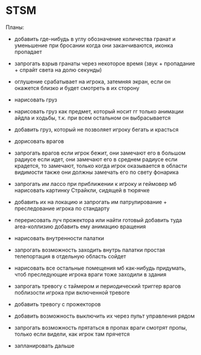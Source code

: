 # STSM

Планы:

- добавить где-нибудь в углу обозначение количества гранат и уменьшение при бросании
	когда они заканчиваются, иконка пропадает

- запрогать взрыв гранаты через некоторое время (звук + пропадание + спрайт света на долю секунды)
- оглушение срабатывает на игрока, затемняя экран, если он окажется близко и будет смотреть в их сторону

- нарисовать груз
- нарисовать груз как предмет, который носит гг
	только анимации айдла и ходьбы, т.к. при всем остальном он выбрасывается
- добавить груз, который не позволяет игроку бегать и красться

- дорисовать врагов
- запрогать врагов
	если игрок бежит, они замечают его в большом радиусе
	если идет, они замечают его в среднем радиусе
	если крадется, то замечают, только когда игрок оказывается в области видимости
	также они должны замечать его по свету фонарика

- запрогать им лассо при приближении к игроку и геймовер 
	мб нарисовать картинку Страйкли, сидящей в тюрячке
	
- добавить их на локацию и запрогать им патрулирование + преследование игрока по стандарту

- перерисовать луч прожектора или найти готовый
	добавить туда area-коллизию
	добавить ему анимацию вращения

- нарисовать внутренности палатки
- запрогать возможность заходить внутрь палатки
	простая телепортация в отдельную область сойдет
- нарисовать все остальные помещения
	мб как-нибудь придумать, чтоб преследующие игрока враги тоже заходили в здания

- запрогать тревогу с таймером и периодический триггер врагов поблизости игрока при включенной тревоге

- добавить тревогу с прожекторов
- добавить возможность выключить их через пульт управления рядом

- запрогать возможность прятаться в пропах
	враги смотрят пропы, только если видели, как игрок там прячется

- запланировать дальше
